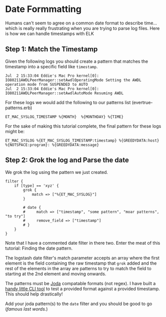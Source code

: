 # Date Formmatting

Humans can't seem to agree on a common date format to describe time... which is really really frustrating when you are trying to parse log files.  Here is how we can handle timestamps with ELK

## Step 1: Match the Timestamp

Given the following logs you should create a pattern that matches the timestamp into a specific field like `timestamp`.

```
Jul  2 15:33:04 Eddie's Mac Pro kernel[0]: IO80211AWDLPeerManager::setAwdlOperatingMode Setting the AWDL operation mode from SUSPENDED to AUTO
Jul  2 15:33:04 Eddie's Mac Pro kernel[0]: IO80211AWDLPeerManager::setAwdlAutoMode Resuming AWDL
```

For these logs we would add the following to our patterns list (evertrue-patterns.erb)

```
ET_MAC_SYSLOG_TIMESTAMP %{MONTH}  %{MONTHDAY} %{TIME}
```

For the sake of making this tutorial complete, the final pattern for these logs might be:

```
ET_MAC_SYSLOG %{ET_MAC_SYSLOG_TIMESTAMP:timestamp} %{GREEDYDATA:host} %{NOTSPACE:program}: %{GREEDYDATA:message}
```

## Step 2: Grok the log and Parse the date

We grok the log using the pattern we just created.

```
filter {
    if [type] == 'xyz' {
        grok {
            match => ["%{ET_MAC_SYSLOG}"]
        }

        # date {
        #     match => ["timestamp", "some pattern", "moar patterns", "to try"]
        #     remove_field => ["timestamp"]
        # }
    }
}
```

Note that I have a commented date filter in there two. Enter the meat of this tutorial: Finding the date pattern.

The logstash date filter's match parameter accepts an array where the first element is the field containing the raw timestamp that `grok` added and the rest of the elements in the array are patterns to try to match the field to starting at the 2nd element and moving onwards.

The patterns must be [Joda](http://www.joda.org/joda-time/) compatable formats (not regex). I have built a [handy little CLI tool](https://github.com/evertrue/joda-tester/releases) to test a provided format against a provided timestamp.  This should help drastically!

Add your joda pattern(s) to the `date` filter and you should be good to go (_famous last words._)



